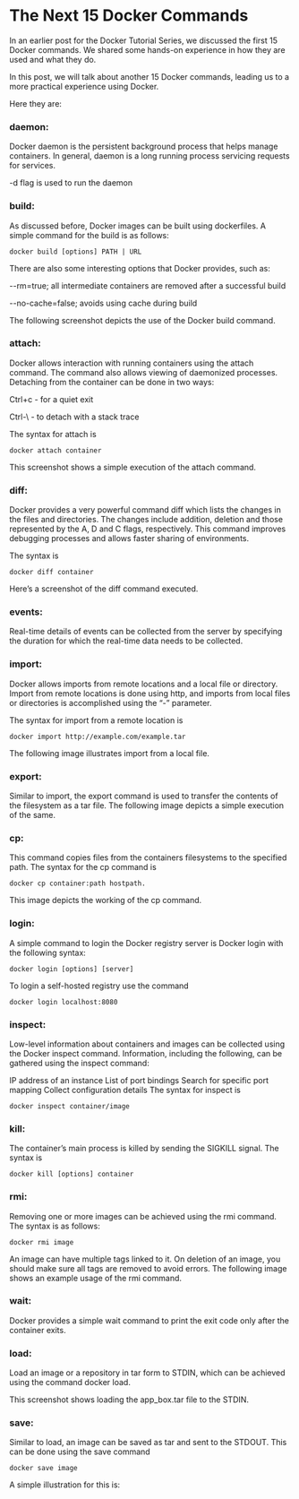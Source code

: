 # The Next 15 Docker Commands

In an earlier post for the Docker Tutorial Series, we discussed the first 15 Docker commands. We shared some hands-on experience in how they are used and what they do.

In this post, we will talk about another 15 Docker commands, leading us to a more practical experience using Docker.

Here they are:

### daemon:

Docker daemon is the persistent background process that helps manage containers. In general, daemon is a long running process servicing requests for services.

-d flag is used to run the daemon

### build:

As discussed before, Docker images can be built using dockerfiles. A simple command for the build is as follows:
```
docker build [options] PATH | URL
```
There are also some interesting options that Docker provides, such as:

--rm=true; all intermediate containers are removed after a successful build

--no-cache=false; avoids using cache during build

The following screenshot depicts the use of the Docker build command.

### attach:

Docker allows interaction with running containers using the attach command. The command also allows viewing of daemonized processes. Detaching from the container can be done in two ways:

Ctrl+c - for a quiet exit

Ctrl-\ - to detach with a stack trace

The syntax for attach is
```
docker attach container
```
This screenshot shows a simple execution of the attach command.

### diff:

Docker provides a very powerful command diff which lists the changes in the files and directories. The changes include addition, deletion and those represented by the A, D and C flags, respectively. This command improves debugging processes and allows faster sharing of environments.

The syntax is
```
docker diff container
```
Here’s a screenshot of the diff command executed.

### events:

Real-time details of events can be collected from the server by specifying the duration for which the real-time data needs to be collected.

### import:

Docker allows imports from remote locations and a local file or directory. Import from remote locations is done using http, and imports from local files or directories is accomplished using the “-” parameter.

The syntax for import from a remote location is
```
docker import http://example.com/example.tar
```
The following image illustrates import from a local file.

### export:

Similar to import, the export command is used to transfer the contents of the filesystem as a tar file. The following image depicts a simple execution of the same.

### cp:

This command copies files from the containers filesystems to the specified path. The syntax for the cp command is
```
docker cp container:path hostpath.
```
This image depicts the working of the cp command.

### login:

A simple command to login the Docker registry server is Docker login with the following syntax:
```
docker login [options] [server]
```
To login a self-hosted registry use the command
```
docker login localhost:8080
```
### inspect:

Low-level information about containers and images can be collected using the Docker inspect command. Information, including the following, can be gathered using the inspect command:

IP address of an instance
List of port bindings
Search for specific port mapping
Collect configuration details
The syntax for inspect is
```
docker inspect container/image
```
### kill:

The container’s main process is killed by sending the SIGKILL signal. The syntax is
```
docker kill [options] container
```
### rmi:

Removing one or more images can be achieved using the rmi command. The syntax is as follows:
```
docker rmi image
```
An image can have multiple tags linked to it. On deletion of an image, you should make sure all tags are removed to avoid errors. The following image shows an example usage of the rmi command.

### wait:

Docker provides a simple wait command to print the exit code only after the container exits.

### load:

Load an image or a repository in tar form to STDIN, which can be achieved using the command docker load.

This screenshot shows loading the app_box.tar file to the STDIN.

### save:

Similar to load, an image can be saved as tar and sent to the STDOUT. This can be done using the save command
```
docker save image
```
A simple illustration for this is:
